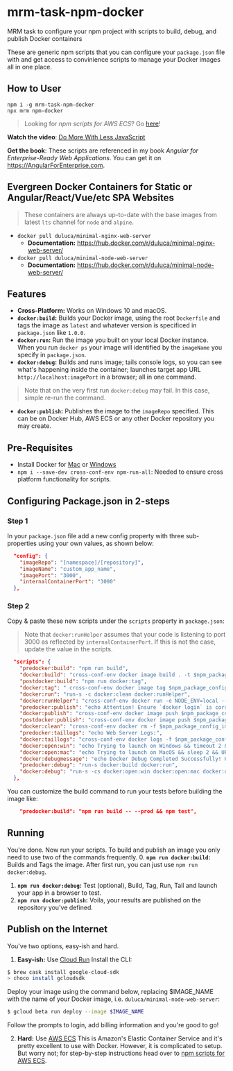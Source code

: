 # mrm-task-npm-docker
MRM task to configure your npm project with scripts to build, debug, and publish Docker containers

These are generic npm scripts that you can configure your `package.json` file with and get access to convinience scripts to manage your Docker images all in one place.

## How to User
```
npm i -g mrm-task-npm-docker
npx mrm npm-docker
```

> Looking for _npm scripts for AWS ECS_? Go [here](https://gist.github.com/duluca/2b67eb6c2c85f3d75be8c183ab15266e#file-npm-scripts-for-aws-ecs-md)!

**Watch the video**: [Do More With Less JavaScript](https://youtu.be/Sd1aM8181kc?list=PLtevgo7IoQizTQdXtRKEXGguTQbL0F01_)

**Get the book**: These scripts are referenced in my book _Angular for Enterprise-Ready Web Applications_. You can get it on https://AngularForEnterprise.com.

## Evergreen Docker Containers for Static or Angular/React/Vue/etc SPA Websites
> These containers are always up-to-date with the base images from latest `lts` channel for `node` and `alpine`.
* `docker pull duluca/minimal-nginx-web-server`
  * **Documentation:** https://hub.docker.com/r/duluca/minimal-nginx-web-server/
* `docker pull duluca/minimal-node-web-server`
  * **Documentation:** https://hub.docker.com/r/duluca/minimal-node-web-server/

## Features
* **Cross-Platform:** Works on Windows 10 and macOS.
* **`docker:build`:** Builds your Docker image, using the root `Dockerfile` and tags the image as `latest` and whatever version is specificed in `package.json` like `1.0.0`.
* **`docker:run`:** Run the image you built on your local Docker instance. When you run `docker ps` your image will identified by the `imageName` you specify in `package.json`.
* **`docker:debug`:** Builds and runs image; tails console logs, so you can see what's happening inside the container; launches target app URL `http://localhost:imagePort` in a browser; all in one command.
> Note that on the very first run `docker:debug` may fail. In this case, simple re-run the command.
* **`docker:publish`:** Publishes the image to the `imageRepo` specified. This can be on Docker Hub, AWS ECS or any other Docker repository you may create.

## Pre-Requisites
- Install Docker for [Mac](https://www.docker.com/docker-mac) or [Windows](https://www.docker.com/docker-windows)
- `npm i --save-dev cross-conf-env npm-run-all`: Needed to ensure cross platform functionality for scripts.

## Configuring Package.json in 2-steps
### Step 1
In your `package.json` file add a new config property with three sub-properties using your own values, as shown below:
```json
  "config": {
    "imageRepo": "[namespace]/[repository]",
    "imageName": "custom_app_name",
    "imagePort": "3000",
    "internalContainerPort": "3000"
  },
```
### Step 2
Copy & paste these new scripts under the `scripts` property in `package.json`:
> Note that `docker:runHelper` assumes that your code is listening to port 3000 as reflected by `internalContainerPort`. If this is not the case, update the value in the scripts.
```json
  "scripts": {
    "predocker:build": "npm run build",
    "docker:build": "cross-conf-env docker image build . -t $npm_package_config_imageRepo:$npm_package_version",
    "postdocker:build": "npm run docker:tag",
    "docker:tag": " cross-conf-env docker image tag $npm_package_config_imageRepo:$npm_package_version $npm_package_config_imageRepo:latest",
    "docker:run": "run-s -c docker:clean docker:runHelper",
    "docker:runHelper": "cross-conf-env docker run -e NODE_ENV=local --name $npm_package_config_imageName -d -p $npm_package_config_imagePort:$npm_package_config_internalContainerPort $npm_package_config_imageRepo",
    "predocker:publish": "echo Attention! Ensure `docker login` is correct.",
    "docker:publish": "cross-conf-env docker image push $npm_package_config_imageRepo:$npm_package_version",
    "postdocker:publish": "cross-conf-env docker image push $npm_package_config_imageRepo:latest",
    "docker:clean": "cross-conf-env docker rm -f $npm_package_config_imageName",
    "predocker:taillogs": "echo Web Server Logs:",
    "docker:taillogs": "cross-conf-env docker logs -f $npm_package_config_imageName",
    "docker:open:win": "echo Trying to launch on Windows && timeout 2 && start http://localhost:%npm_package_config_imagePort%",
    "docker:open:mac": "echo Trying to launch on MacOS && sleep 2 && URL=http://localhost:$npm_package_config_imagePort && open $URL",
    "docker:debugmessage": "echo Docker Debug Completed Successfully! Hit Ctrl+C to terminate log tailing.",
    "predocker:debug": "run-s docker:build docker:run",
    "docker:debug": "run-s -cs docker:open:win docker:open:mac docker:debugmessage docker:taillogs"
  },
```
You can customize the build command to run your tests before building the image like:
```json
    "predocker:build": "npm run build -- --prod && npm test",
```

## Running
You're done. Now run your scripts. To build and publish an image you only need to use two of the commands frequently.
0. **`npm run docker:build`:** Builds and Tags the image. After first run, you can just use `npm run docker:debug`.
1. **`npm run docker:debug`:** Test (optional), Build, Tag, Run, Tail and launch your app in a browser to test.
2. **`npm run docker:publish`:** Voila, your results are published on the repository you've defined.

## Publish on the Internet
You've two options, easy-ish and hard.
1. **Easy-ish:** Use [Cloud Run](https://cloud.google.com/run/)
Install the CLI:
```bash
$ brew cask install google-cloud-sdk
> choco install gcloudsdk
```
Deploy your image using the command below, replacing $IMAGE_NAME with the name of your Docker image, i.e. `duluca/minimal-node-web-server`:
```bash
$ gcloud beta run deploy --image $IMAGE_NAME
```
Follow the prompts to login, add billing information and you're good to go!

2. **Hard:** Use [AWS ECS](https://aws.amazon.com/ecs/)
This is Amazon's Elastic Container Service and it's pretty excellent to use with Docker. However, it is complicated to setup. But worry not; for step-by-step instructions head over to [npm scripts for AWS ECS](https://gist.github.com/duluca/2b67eb6c2c85f3d75be8c183ab15266e#file-npm-scripts-for-aws-ecs-md).
